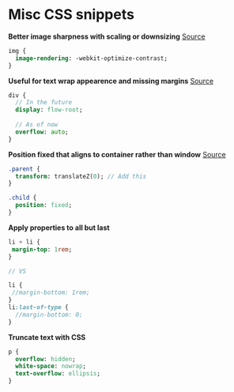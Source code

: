 # Misc CSS snippets

**Better image sharpness with scaling or downsizing** [Source](https://medium.freecodecamp.org/-898b38a6c0e1)

```sass
img {
  image-rendering: -webkit-optimize-contrast;
}
```

**Useful for text wrap appearence and missing margins** [Source](https://www.smashingmagazine.com/2017/12/understanding-css-layout-block-formatting-context/)

```sass
div {
  // In the future
  display: flow-root;
  
  // As of now
  overflow: auto;
}
```

**Position fixed that aligns to container rather than window** [Source](https://medium.com/@peedutuisk/lesser-known-css-quirks-oddities-and-advanced-tips-css-is-awesome-8ee3d16295bb)

```sass
.parent {
  transform: translateZ(0); // Add this
}

.child {
  position: fixed;
}
```

**Apply properties to all but last**

```sass
li + li {
 margin-top: 1rem;
}

// VS

li {
 //margin-bottom: 1rem;
}
li:last-of-type {
  //margin-bottom: 0;
}
```

**Truncate text with CSS**

```sass
p {
  overflow: hidden;
  white-space: nowrap;
  text-overflow: ellipsis;
}
```

